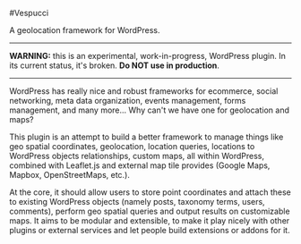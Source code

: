 #Vespucci

A geolocation framework for WordPress.

---

**WARNING:** this is an experimental, work-in-progress, WordPress plugin. In its current status, it's broken. **Do NOT use in production**.

---

WordPress has really nice and robust frameworks for ecommerce, social networking, meta data organization, events management, forms management, and many more... Why can't we have one for geolocation and maps? 

This plugin is an attempt to build a better framework to manage things like geo spatial coordinates, geolocation, location queries, locations to WordPress objects relationships, custom maps, all within WordPress, combined with Leaflet.js and external map tile provides (Google Maps, Mapbox, OpenStreetMaps, etc.).

At the core, it should allow users to store point coordinates and attach these to existing WordPress objects (namely posts, taxonomy terms, users, comments), perform geo spatial queries and output results on customizable maps. It aims to be modular and extensible, to make it play nicely with other plugins or external services and let people build extensions or addons for it.